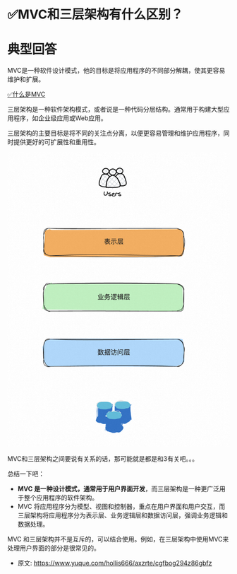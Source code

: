 # ✅MVC和三层架构有什么区别？
<!--page header-->

<a name="Qw8tp"></a>
# 典型回答

MVC是一种软件设计模式，他的目标是将应用程序的不同部分解耦，使其更容易维护和扩展。

[✅什么是MVC](https://www.yuque.com/hollis666/axzrte/wbhz3f8wvd5hi3me?view=doc_embed)


三层架构是一种软件架构模式，或者说是一种代码分层结构。通常用于构建大型应用程序，如企业级应用或Web应用。

三层架构的主要目标是将不同的关注点分离，以便更容易管理和维护应用程序，同时提供更好的可扩展性和重用性。

![image.png](./img/xO9x0BvmlSWOke6I/1697714800418-84103218-5145-4061-bddb-83f7d8d5dd38-921377.png)

MVC和三层架构之间要说有关系的话，那可能就是都是和3有关吧。。。

总结一下吧：

- **MVC 是一种设计模式，通常用于用户界面开发**，而三层架构是一种更广泛用于整个应用程序的软件架构。
- MVC 将应用程序分为模型、视图和控制器，重点在用户界面和用户交互，而三层架构将应用程序分为表示层、业务逻辑层和数据访问层，强调业务逻辑和数据处理。

MVC 和三层架构并不是互斥的，可以结合使用。例如，在三层架构中使用MVC来处理用户界面的部分是很常见的。


<!--page footer-->
- 原文: <https://www.yuque.com/hollis666/axzrte/cgfbog294z86gbfz>